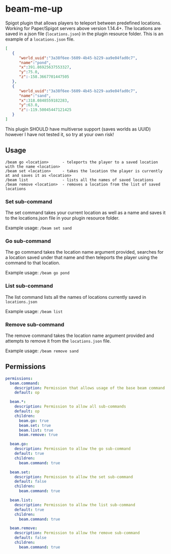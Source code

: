 # beam-me-up
Spigot plugin that allows players to teleport between predefined locations. Working for Paper/Spigot servers above 
version 1.14.4+. The locations are saved in a json file (`locations.json`) in the plugin resource folder. This is an 
example of a `locations.json` file.

```json
[
   {
      "world_uuid":"3a38f6ee-5609-4b45-b229-aa9e04fad0c7",
      "name":"pond",
      "x":391.86925637553327,
      "y":75.0,
      "z":-158.3667701447505
   },
   {
      "world_uuid":"3a38f6ee-5609-4b45-b229-aa9e04fad0c7",
      "name":"sand",
      "x":318.0848559182283,
      "y":63.0,
      "z":-119.50045447121425
   }
]
```

This plugin SHOULD have multiverse support (saves worlds as UUID) however I have not tested it, so try at your own risk!

## Usage
```
/beam go <location>      - teleports the player to a saved location with the name <location>
/beam set <location>     - takes the location the player is currently at and saves it as <location>
/beam list               - lists all the names of saved locations
/beam remove <location>  - removes a location from the list of saved locations
```

### Set sub-command
The set command takes your current location as well as a name and saves it to the locations.json file in your plugin 
resource folder. 

Example usage: `/beam set sand`

### Go sub-command
The go command takes the location name argument provided, searches for a location saved under that name and then 
teleports the player using the command to that location.

Example usage: `/beam go pond`

### List sub-command
The list command lists all the names of locations currently saved in `locations.json`

Example usage: `/beam list`

### Remove sub-command
The remove command takes the location name argument provided and attempts to remove it from the `locations.json` file.

Example usage: `/beam remove sand`

## Permissions
```yaml
permissions:
  beam.command:
    description: Permission that allows usage of the base beam command
    default: op

  beam.*:
    description: Permission to allow all sub-commands
    default: op
    children:
      beam.go: true
      beam.set: true
      beam.list: true
      beam.remove: true

  beam.go:
    description: Permission to allow the go sub-command
    default: true
    children:
      beam.command: true

  beam.set:
    description: Permission to allow the set sub-command
    default: false
    children:
      beam.command: true

  beam.list:
    description: Permission to allow the list sub-command
    default: true
    children:
      beam.command: true

  beam.remove:
    description: Permission to allow the remove sub-command
    default: false
    children:
      beam.command: true
```
